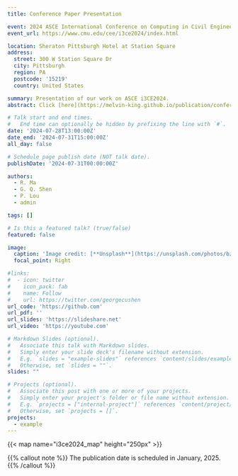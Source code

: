 ```yaml
---
title: Conference Paper Presentation

event: 2024 ASCE International Conference on Computing in Civil Engineering
event_url: https://www.cmu.edu/cee/i3ce2024/index.html

location: Sheraton Pittsburgh Hotel at Station Square
address:
  street: 300 W Station Square Dr
  city: Pittsburgh
  region: PA
  postcode: '15219'
  country: United States

summary: Presentation of our work on ASCE i3CE2024.
abstract: Click [here](https://melvin-king.github.io/publication/conference-paper/) to see.

# Talk start and end times.
#   End time can optionally be hidden by prefixing the line with `#`.
date: '2024-07-28T13:00:00Z'
date_end: '2024-07-31T15:00:00Z'
all_day: false

# Schedule page publish date (NOT talk date).
publishDate: '2024-07-31T00:00:00Z'

authors:
  - R. Ma
  - G. Q. Shen
  - P. Lou
  - admin

tags: []

# Is this a featured talk? (true/false)
featured: false

image:
  caption: 'Image credit: [**Unsplash**](https://unsplash.com/photos/bzdhc5b3Bxs)'
  focal_point: Right

#links:
#  - icon: twitter
#    icon_pack: fab
#    name: Follow
#    url: https://twitter.com/georgecushen
url_code: 'https://github.com'
url_pdf: ''
url_slides: 'https://slideshare.net'
url_video: 'https://youtube.com'

# Markdown Slides (optional).
#   Associate this talk with Markdown slides.
#   Simply enter your slide deck's filename without extension.
#   E.g. `slides = "example-slides"` references `content/slides/example-slides.md`.
#   Otherwise, set `slides = ""`.
slides: ""

# Projects (optional).
#   Associate this post with one or more of your projects.
#   Simply enter your project's folder or file name without extension.
#   E.g. `projects = ["internal-project"]` references `content/project/deep-learning/index.md`.
#   Otherwise, set `projects = []`.
projects:
  - example
---
```

{{< map name="i3ce2024_map" height="250px" >}}

{{% callout note %}}
The publication date is scheduled in January, 2025.
{{% /callout %}}